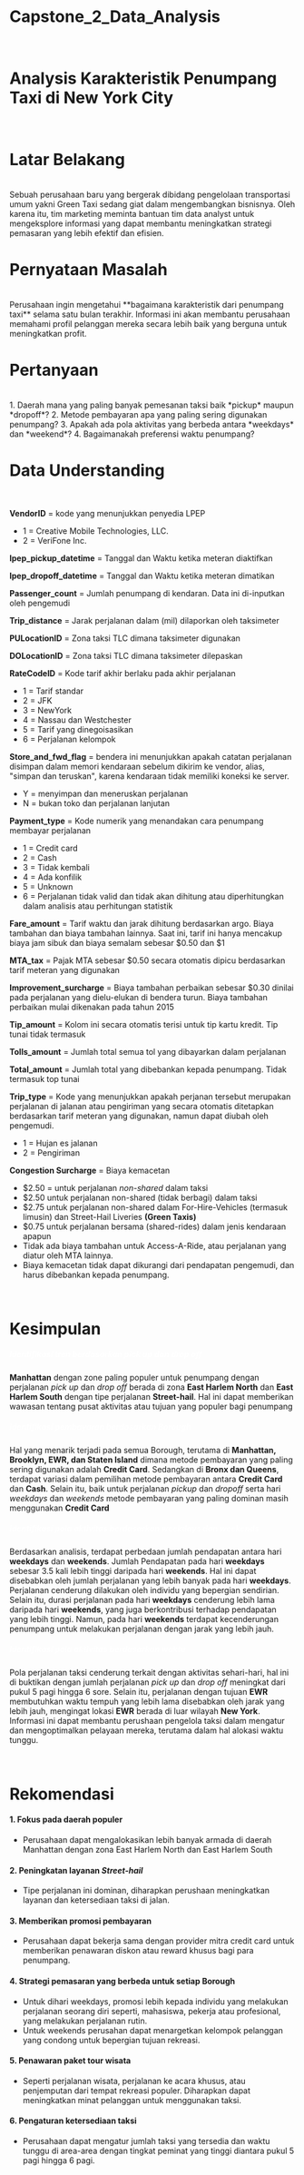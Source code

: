 # Capstone_2_Data_Analysis
<br>

# **Analysis Karakteristik Penumpang Taxi di New York City**

<br>

# **Latar Belakang**
<br>
Sebuah perusahaan baru yang bergerak dibidang pengelolaan transportasi umum yakni Green Taxi sedang giat dalam mengembangkan bisnisnya. Oleh karena itu, tim marketing meminta bantuan tim data analyst untuk mengeksplore informasi yang dapat membantu meningkatkan strategi pemasaran yang lebih efektif dan efisien.

<br>

# **Pernyataan Masalah**
<br>
Perusahaan ingin mengetahui **bagaimana karakteristik dari penumpang taxi** selama satu bulan terakhir. Informasi ini akan membantu perusahaan memahami profil pelanggan mereka secara lebih baik yang berguna untuk meningkatkan profit. 

<br>

# **Pertanyaan**
<br>
1. Daerah mana yang paling banyak pemesanan taksi baik *pickup* maupun *dropoff*?
2. Metode pembayaran apa yang paling sering digunakan penumpang?
3. Apakah ada pola aktivitas yang berbeda antara *weekdays* dan *weekend*?  
4. Bagaimanakah preferensi waktu penumpang?

<br>

# **Data Understanding**
<br>

**VendorID** = kode yang menunjukkan penyedia LPEP
- 1 = Creative Mobile Technologies, LLC.
- 2 = VeriFone Inc. 

**lpep_pickup_datetime** = Tanggal dan Waktu ketika meteran diaktifkan

**lpep_dropoff_datetime** = Tanggal dan Waktu ketika meteran dimatikan

**Passenger_count** = Jumlah penumpang di kendaran. Data ini di-inputkan oleh pengemudi

**Trip_distance** = Jarak perjalanan dalam (mil) dilaporkan oleh taksimeter

**PULocationID** = Zona taksi TLC dimana taksimeter digunakan

**DOLocationID** = Zona taksi TLC dimana taksimeter dilepaskan

**RateCodeID** = Kode tarif akhir berlaku pada akhir perjalanan
- 1 = Tarif standar
- 2 = JFK
- 3 = NewYork
- 4 = Nassau dan Westchester
- 5 = Tarif yang dinegoisasikan
- 6 = Perjalanan kelompok

**Store_and_fwd_flag** = bendera ini menunjukkan apakah catatan perjalanan disimpan dalam memori kendaraan sebelum dikirim ke vendor, alias, "simpan dan teruskan", karena kendaraan tidak memiliki koneksi ke server.
- Y = menyimpan dan meneruskan perjalanan
- N = bukan toko dan perjalanan lanjutan

**Payment_type** = Kode numerik yang menandakan cara penumpang membayar perjalanan
- 1 = Credit card
- 2 = Cash
- 3 = Tidak kembali
- 4 = Ada konfilik
- 5 = Unknown
- 6 = Perjalanan tidak valid dan tidak akan dihitung atau diperhitungkan dalam analisis atau perhitungan statistik

**Fare_amount** = Tarif waktu dan jarak dihitung berdasarkan argo. Biaya tambahan dan biaya tambahan lainnya. Saat ini, tarif ini hanya mencakup biaya jam sibuk dan biaya semalam sebesar $0.50 dan $1

**MTA_tax** = Pajak MTA sebesar $0.50 secara otomatis dipicu berdasarkan tarif meteran yang digunakan

**Improvement_surcharge** = Biaya tambahan perbaikan sebesar $0.30 dinilai pada perjalanan yang dielu-elukan di bendera turun. Biaya tambahan perbaikan mulai dikenakan pada tahun 2015

**Tip_amount** = Kolom ini secara otomatis terisi untuk tip kartu kredit. Tip tunai tidak termasuk

**Tolls_amount** = Jumlah total semua tol yang dibayarkan dalam perjalanan

**Total_amount** = Jumlah total yang dibebankan kepada penumpang. Tidak termasuk top tunai

**Trip_type** = Kode yang menunjukkan apakah perjanan tersebut merupakan perjalanan di jalanan atau pengiriman yang secara otomatis ditetapkan berdasarkan tarif meteran yang digunakan, namun dapat diubah oleh pengemudi.

- 1 = Hujan es jalanan
- 2 = Pengiriman

**Congestion Surcharge** = Biaya kemacetan
- $2.50 = untuk perjalanan *non-shared* dalam taksi
- $2.50 untuk perjalanan non-shared (tidak berbagi) dalam taksi
- $2.75 untuk perjalanan non-shared dalam For-Hire-Vehicles (termasuk limusin) dan Street-Hail Liveries **(Green Taxis)**
- $0.75 untuk perjalanan bersama (shared-rides) dalam jenis kendaraan apapun
- Tidak ada biaya tambahan untuk Access-A-Ride, atau perjalanan yang diatur oleh MTA lainnya.
- Biaya kemacetan tidak dapat dikurangi dari pendapatan pengemudi, dan harus dibebankan kepada penumpang.

<br>

# **Kesimpulan**
##### <font color='white'>Identifikasi tren berdasarkan *pick up* dan *drop off*</font>
**Manhattan** dengan zone paling populer untuk penumpang dengan perjalanan *pick up* dan *drop off* berada di zona **East Harlem North** dan **East Harlem South** dengan tipe perjalanan **Street-hail**. Hal ini dapat memberikan wawasan tentang pusat aktivitas atau tujuan yang populer bagi penumpang

##### <font color='white'>Identifikasi pembayaran berdasarkan *Borough*</font>
Hal yang menarik terjadi pada semua Borough, terutama di **Manhattan, Brooklyn, EWR, dan Staten Island** dimana metode pembayaran yang paling sering digunakan adalah **Credit Card**. Sedangkan di **Bronx dan Queens**, terdapat variasi dalam pemilihan metode pembayaran antara **Credit Card** dan **Cash**. Selain itu, baik untuk perjalanan *pickup* dan *dropoff* serta hari *weekdays* dan *weekends* metode pembayaran yang paling dominan masih menggunakan **Credit Card**

##### <font color='white'>Identifikasi pola aktivitas berdasarkan *weekdays* dan *weekends*</font>
Berdasarkan analisis, terdapat perbedaan jumlah pendapatan antara hari **weekdays** dan **weekends**. Jumlah Pendapatan pada hari **weekdays** sebesar 3.5 kali lebih tinggi daripada hari **weekends**. Hal ini dapat disebabkan oleh jumlah perjalanan yang lebih banyak pada hari **weekdays**. Perjalanan cenderung dilakukan oleh individu yang bepergian sendirian.  Selain itu, durasi perjalanan pada hari **weekdays** cenderung lebih lama daripada hari **weekends**, yang juga berkontribusi terhadap pendapatan yang lebih tinggi. Namun, pada hari **weekends** terdapat kecenderungan penumpang untuk melakukan perjalanan dengan jarak yang lebih jauh.

##### <font color='white'>Identifikasi pola aktivitas berdasarkan waktu</font>
Pola perjalanan taksi cenderung terkait dengan aktivitas sehari-hari, hal ini di buktikan dengan jumlah perjalanan *pick up* dan *drop off* meningkat dari pukul 5 pagi hingga 6 sore. Selain itu, perjalanan dengan tujuan **EWR** membutuhkan waktu tempuh yang lebih lama disebabkan oleh jarak yang lebih jauh, mengingat lokasi **EWR** berada di luar wilayah **New York**. Informasi ini dapat membantu perushaan pengelola taksi dalam mengatur dan mengoptimalkan pelayaan mereka, terutama dalam hal alokasi waktu tunggu.

<br>

# **Rekomendasi**
#### 1. Fokus pada daerah populer
- Perusahaan dapat mengalokasikan lebih banyak armada di daerah Manhattan dengan zona East Harlem North dan East Harlem South
#### 2. Peningkatan layanan *Street-hail*
- Tipe perjalanan ini dominan, diharapkan perushaan meningkatkan layanan dan ketersediaan taksi di jalan.
#### 3. Memberikan promosi pembayaran
- Perusahaan dapat bekerja sama dengan provider mitra credit card untuk memberikan penawaran diskon atau reward khusus bagi para penumpang.
#### 4. Strategi pemasaran yang berbeda untuk setiap **Borough**
- Untuk dihari weekdays, promosi lebih kepada individu yang melakukan perjalanan seorang diri seperti, mahasiswa, pekerja atau profesional, yang melakukan perjalanan rutin.
- Untuk weekends perusahan dapat menargetkan kelompok pelanggan yang condong untuk bepergian tujuan rekreasi.
#### 5. Penawaran paket tour wisata
- Seperti perjalanan wisata, perjalanan ke acara khusus, atau penjemputan dari tempat rekreasi populer. Diharapkan dapat meningkatkan minat pelanggan untuk menggunakan taksi.
#### 6. Pengaturan ketersediaan taksi
- Perusahaan dapat mengatur jumlah taksi yang tersedia dan waktu tunggu di area-area dengan tingkat peminat yang tinggi diantara pukul 5 pagi hingga 6 pagi.


































